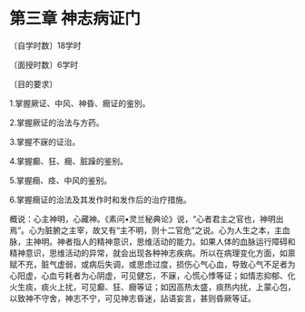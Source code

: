 # 第三章    神志病证门

〔自学时数〕18学时

〔面授时数〕6学时

〔目的要求〕

1.掌握厥证、中风、神昏、癎证的鉴別。

2.掌握厥证的治法与方药。

3.掌握不寐的证治。

4.掌握癫、狂、癎、脏躁的鉴别。

5.掌握癎、痉、中风的鉴别。

6.掌握癎证的治法及其发作时和发作后的治疗措施。

概说：心主神明，心藏神。《素问•灵兰秘典论》说，“心者君主之官也，神明出焉”。心为脏腑之主宰，故又有“主不明，则十二官危”之说。心为人生之本，主血脉，主神明。神者指人的精神意识，思维活动的能力。如果人体的血脉运行障碍和精神意识，思维活动的异常，就会出现各种神志疾病。所以在病理变化方面，如禀赋不充，脏气虚弱，或病后失调，或思虑过度，损伤心气心血，导致心气不足者为心阳虚，心血亏耗者为心阴虚，可见健忘，不寐，心慌心悸等证；如情志抑郁、化火生痰，痰火上扰，可见癫、狂、癎等证；如因高热太盛，痰热内扰，上蒙心包，以致神不守舍，神志不宁，可见神志昏迷，詀语妄言，甚则昏厥等证。
